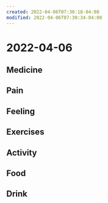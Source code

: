 ```yaml
---
created: 2022-04-06T07:30:18-04:00
modified: 2022-04-06T07:30:34-04:00
---
```


# 2022-04-06

## Medicine


## Pain


## Feeling


## Exercises


## Activity


## Food


## Drink
